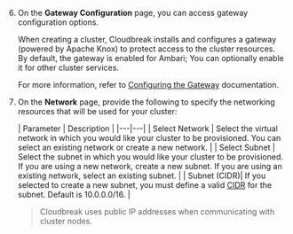 6. On the **Gateway Configuration** page, you can access gateway configuration options. 

    When creating a cluster, Cloudbreak installs and configures a gateway (powered by Apache Knox) to protect access to the cluster resources. By default, the gateway is enabled for Ambari; You can optionally enable it for other cluster services. 
    
    For more information, refer to [Configuring the Gateway](gateway.md) documentation.

6. On the **Network** page, provide the following to specify the networking resources that will be used for your cluster:

    | Parameter | Description |
|---|---|
| Select Network | Select the virtual network in which you would like your cluster to be provisioned. You can select an existing network or create a new network. |
| Select Subnet | Select the subnet in which you would like your cluster to be provisioned. If you are using a new network, create a new subnet. If you are using an existing network, select an existing subnet. |
| Subnet (CIDR)| If you selected to create a new subnet, you must define a valid [CIDR](http://www.ipaddressguide.com/cidr) for the subnet. Default is 10.0.0.0/16. |

    > Cloudbreak uses public IP addresses when communicating with cluster nodes.  
